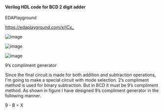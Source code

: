 #### Verilog HDL code for BCD 2 digit adder

EDAPlayground 

<https://edaplayground.com/x/jCx_>


![image](https://user-images.githubusercontent.com/127012447/224267133-e551fc06-635f-400d-a110-ae5bb5b6f4b0.png)

![image](https://user-images.githubusercontent.com/127012447/224267240-75dca5ae-cc11-4a18-93f1-6ba5571e01a0.png)

![image](https://user-images.githubusercontent.com/127012447/224267328-6d0c1ec6-2b40-4acd-913e-d1de83d45e9d.png)

<p> 9’s compliment generator

Since the final circuit is made for both addition and subtraction operations, I'm going to make a special circuit with mode selection. 2’s compliment method is used for binary subtraction. But in BCD it must be 9’s compliment method. As shown in figure I have designed 9’s compliment generator in the following manner. 

9 - B = X</p>
